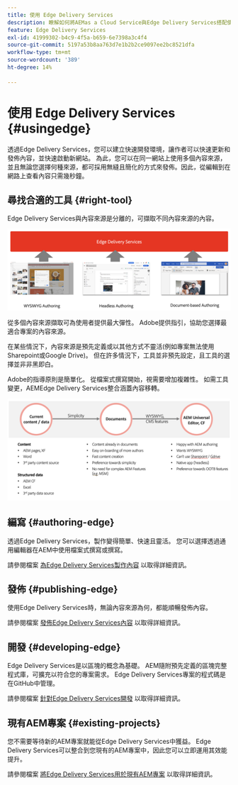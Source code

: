 ```yaml
---
title: 使用 Edge Delivery Services
description: 瞭解如何將AEMas a Cloud Service與Edge Delivery Services搭配使用。
feature: Edge Delivery Services
exl-id: 41999302-b4c9-4f5a-b659-6e7398a3c4f4
source-git-commit: 5197a53b8aa763d7e1b2b2ce9097ee2bc8521dfa
workflow-type: tm+mt
source-wordcount: '389'
ht-degree: 14%

---
```



# 使用 Edge Delivery Services {#usingedge}

透過Edge Delivery Services，您可以建立快速開發環境，讓作者可以快速更新和發佈內容，並快速啟動新網站。 為此，您可以在同一網站上使用多個內容來源，並且無論您選擇何種來源，都可採用無縫且簡化的方式來發佈。因此，從編輯到在網路上查看內容只需幾秒鐘。

## 尋找合適的工具 {#right-tool}

Edge Delivery Services與內容來源是分離的，可擷取不同內容來源的內容。

![Edge Delivery的內容來源](assets/content-sources.png)

從多個內容來源擷取可為使用者提供最大彈性。 Adobe提供指引，協助您選擇最適合專案的內容來源。

在某些情況下，內容來源是預先定義或以其他方式不靈活(例如專案無法使用Sharepoint或Google Drive)。 但在許多情況下，工具並非預先設定，且工具的選擇並非非黑即白。

Adobe的指導原則是簡單化。 從檔案式撰寫開始，視需要增加複雜性。 如需工具變更，AEMEdge Delivery Services整合涵蓋內容移轉。

![內容來源彈性](assets/content-source-flexiblity.png)

## 編寫 {#authoring-edge}

透過Edge Delivery Services，製作變得簡單、快速且靈活。 您可以選擇透過通用編輯器在AEM中使用檔案式撰寫或撰寫。

請參閱檔案 [為Edge Delivery Services製作內容](authoring.md) 以取得詳細資訊。

## 發佈 {#publishing-edge}

使用Edge Delivery Services時，無論內容來源為何，都能順暢發佈內容。

請參閱檔案 [發佈Edge Delivery Services內容](publishing.md) 以取得詳細資訊。

## 開發 {#developing-edge}

Edge Delivery Services是以區塊的概念為基礎。 AEM隨附預先定義的區塊完整程式庫，可擴充以符合您的專案需求。 Edge Delivery Services專案的程式碼是在GitHub中管理。

請參閱檔案 [針對Edge Delivery Services開發](developing.md) 以取得詳細資訊。

## 現有AEM專案 {#existing-projects}

您不需要等待新的AEM專案就能從Edge Delivery Services中獲益。 Edge Delivery Services可以整合到您現有的AEM專案中，因此您可以立即運用其效能提升。

請參閱檔案 [將Edge Delivery Services用於現有AEM專案](existing-projects.md) 以取得詳細資訊。
